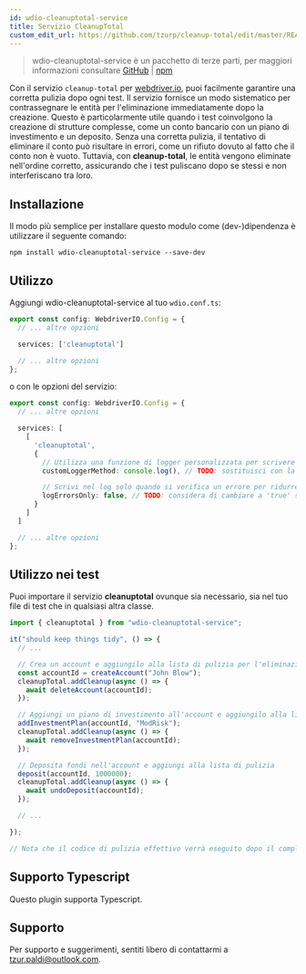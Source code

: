 ```yaml
---
id: wdio-cleanuptotal-service
title: Servizio CleanupTotal
custom_edit_url: https://github.com/tzurp/cleanup-total/edit/master/README.md
---
```



> wdio-cleanuptotal-service è un pacchetto di terze parti, per maggiori informazioni consultare [GitHub](https://github.com/tzurp/cleanup-total) | [npm](https://www.npmjs.com/package/wdio-cleanuptotal-service)

Con il servizio `cleanup-total` per [webdriver.io](https://webdriver.io/), puoi facilmente garantire una corretta pulizia dopo ogni test. Il servizio fornisce un modo sistematico per contrassegnare le entità per l'eliminazione immediatamente dopo la creazione. Questo è particolarmente utile quando i test coinvolgono la creazione di strutture complesse, come un conto bancario con un piano di investimento e un deposito. Senza una corretta pulizia, il tentativo di eliminare il conto può risultare in errori, come un rifiuto dovuto al fatto che il conto non è vuoto. Tuttavia, con __cleanup-total__, le entità vengono eliminate nell'ordine corretto, assicurando che i test puliscano dopo se stessi e non interferiscano tra loro.

## Installazione
Il modo più semplice per installare questo modulo come (dev-)dipendenza è utilizzare il seguente comando:

```
npm install wdio-cleanuptotal-service --save-dev
```

## Utilizzo

Aggiungi wdio-cleanuptotal-service al tuo `wdio.conf.ts`:

```typescript
export const config: WebdriverIO.Config = {
  // ... altre opzioni

  services: ['cleanuptotal']

  // ... altre opzioni
};
```

o con le opzioni del servizio:

```typescript
export const config: WebdriverIO.Config = {
  // ... altre opzioni

  services: [
    [
      'cleanuptotal',
      {
        // Utilizza una funzione di logger personalizzata per scrivere messaggi nel report del test
        customLoggerMethod: console.log(), // TODO: sostituisci con la tua funzione di logger se necessario

        // Scrivi nel log solo quando si verifica un errore per ridurre il disordine
        logErrorsOnly: false, // TODO: considera di cambiare a 'true' se hai troppi messaggi nel report
      }
    ]
  ]

  // ... altre opzioni
};
```

## Utilizzo nei test

Puoi importare il servizio __cleanuptotal__ ovunque sia necessario, sia nel tuo file di test che in qualsiasi altra classe.

```typescript
import { cleanuptotal } from "wdio-cleanuptotal-service";

it("should keep things tidy", () => {
  // ...

  // Crea un account e aggiungilo alla lista di pulizia per l'eliminazione dopo il test
  const accountId = createAccount("John Blow");
  cleanupTotal.addCleanup(async () => {
    await deleteAccount(accountId);
  });

  // Aggiungi un piano di investimento all'account e aggiungilo alla lista di pulizia
  addInvestmentPlan(accountId, "ModRisk");
  cleanupTotal.addCleanup(async () => {
    await removeInvestmentPlan(accountId);
  });

  // Deposita fondi nell'account e aggiungi alla lista di pulizia
  deposit(accountId, 1000000);
  cleanupTotal.addCleanup(async () => {
    await undoDeposit(accountId);
  });

  // ...

});

// Nota che il codice di pulizia effettivo verrà eseguito dopo il completamento del test
```

## Supporto Typescript

Questo plugin supporta Typescript.

## Supporto

Per supporto e suggerimenti, sentiti libero di contattarmi a [tzur.paldi@outlook.com](https://github.com/tzurp/cleanup-total/blob/master/mailto:tzur.paldi@outlook.com).